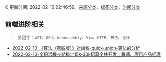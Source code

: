 :alarm_clock: 更新时间: 2022-02-10 02:46:59。[来源分类](../README.md)、[标签分类](../TAGS.md)、[时间分类](../TIMELINE.md)

## 前端进阶相关


> 关键字：`AST`、`GPU`、`WebAssembly`、`Vim`、`HTTP`、`算法`、`全栈`



- [2022-02-10-《算法（第四版）》对加权-quick-union-算法的分析](https://www.v2ex.com/t/832857) 
- [2022-02-10-全职远程长期稳定15k-30k招募全栈开发工程师、项目产品经理](https://www.v2ex.com/t/832838) 